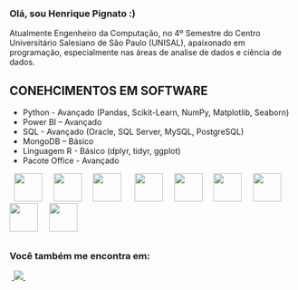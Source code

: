 ### Olá, sou Henrique Pignato :)
Atualmente Engenheiro da Computação, no 4º Semestre do Centro Universitário Salesiano de São Paulo (UNISAL), apaixonado em programação, especialmente nas áreas de analise de dados e ciência de dados.

CONEHCIMENTOS EM SOFTWARE
---
- Python - Avançado (Pandas, Scikit-Learn, NumPy, Matplotlib, Seaborn)
- Power BI – Avançado
- SQL - Avançado (Oracle, SQL Server, MySQL, PostgreSQL)
- MongoDB – Básico
- Linguagem R - Básico (dplyr, tidyr, ggplot)
- Pacote Office - Avançado

<div style="display: inline">
  &nbsp;&nbsp;<img width='50' height='50' src="https://cdn.jsdelivr.net/gh/devicons/devicon/icons/python/python-original.svg" />&nbsp;&nbsp;
  &nbsp;&nbsp;<img width='50' height='50' src="https://img.icons8.com/fluency/48/power-bi-2021.png" />&nbsp;&nbsp;
  &nbsp;&nbsp;<img width='50' height='50' src="https://cdn.jsdelivr.net/gh/devicons/devicon/icons/oracle/oracle-original.svg" />&nbsp;&nbsp;&nbsp;
  &nbsp;&nbsp;<img width='50' height='50' src="https://cdn.jsdelivr.net/gh/devicons/devicon/icons/microsoftsqlserver/microsoftsqlserver-plain-wordmark.svg" />&nbsp;&nbsp;
  &nbsp;&nbsp;<img width='50' height='50' src="https://cdn.jsdelivr.net/gh/devicons/devicon/icons/mysql/mysql-original-wordmark.svg" />&nbsp;&nbsp;
  &nbsp;&nbsp;<img width='50' height='50' src="https://cdn.jsdelivr.net/gh/devicons/devicon/icons/postgresql/postgresql-original-wordmark.svg" />&nbsp;&nbsp;
  &nbsp;&nbsp;<img width='50' height='50' src="https://cdn.jsdelivr.net/gh/devicons/devicon/icons/mongodb/mongodb-original-wordmark.svg" />&nbsp;&nbsp;
  &nbsp;&nbsp;<img width='50' height='50' src="https://cdn.jsdelivr.net/gh/devicons/devicon/icons/r/r-original.svg" />&nbsp;&nbsp;
  &nbsp;&nbsp;<img width='50' height='50' src="https://img.icons8.com/color/48/microsoft-office-2019.png" />&nbsp;&nbsp;
  
</div> 


          
          
<!--
- 👨🏻‍💻 **Professor** de Ciência de Dados na [Hashtag Treinamentos](https://www.hashtagtreinamentos.com/)
- 🧗🏼 Apaixonado por **escalada**
- 📸 Também falo sobre **Ciência de Dados** no YouTube da [Hashtag Programação](https://www.youtube.com/@HashtagProgramacao)
- 🖥️ Atualmente mais focado em:

-->
##

### Você também me encontra em:
&nbsp;<a href="https://br.linkedin.com/in/henriquepignato">
  <img src="https://img.shields.io/badge/linkedin-%230077B5.svg?style=for-the-badge&logo=linkedin&logoColor=white">
</a>&nbsp;


<!--
&nbsp;<a href="https://llucaslleall.medium.com/">
  <img src="https://img.shields.io/badge/Medium-12100E?style=for-the-badge&logo=medium&logoColor=white">
</a>&nbsp;
&nbsp;<a href="https://www.instagram.com/_llucaslleall/">
  <img src="https://img.shields.io/badge/Instagram-%23E4405F.svg?style=for-the-badge&logo=Instagram&logoColor=white">
</a>&nbsp;
&nbsp;<a href="https://www.youtube.com/@HashtagProgramacao">
  <img src="https://img.shields.io/badge/YouTube-FF0000?style=for-the-badge&logo=youtube&logoColor=white">
</a>&nbsp;
-->

<!--
#### E pode aproveitar pra ver alguns conteúdos que eu criei:
- <a href="https://github.com/lucaslealx/HousePrices/tree/main#readme">
    Projeto Kaggle: prevendo o preço das casas (House Prices)
  </a>
- <a href="https://llucaslleall.medium.com/conceitos-fundamentais-de-estat%C3%ADstica-para-ci%C3%AAncia-de-dados-945c1cc9f8c0">
    Conceitos fundamentais de estatística para Ciência de Dados (Medium)
  </a>
- <a href="https://www.youtube.com/watch?v=WJE4spsP-Xk&t=4317s">
    Como sair do ZERO em Ciência de Dados em Apenas UMA AULA (YouTube)
  </a>
- <a href="https://llucaslleall.medium.com/5-dicas-que-eu-gostaria-de-ter-escutado-quando-comecei-em-ci%C3%AAncia-de-dados-721735cd83c2">
    5 dicas que eu gostaria de ter escutado quando comecei em Ciência de Dados (Medium)
  </a>

















### Hi there 👋
-->
<!--
**Henrique-Pignato/Henrique-Pignato** is a ✨ _special_ ✨ repository because its `README.md` (this file) appears on your GitHub profile.

Here are some ideas to get you started:

- 🔭 I’m currently working on ...
- 🌱 I’m currently learning ...
- 👯 I’m looking to collaborate on ...
- 🤔 I’m looking for help with ...
- 💬 Ask me about ...
- 📫 How to reach me: ...
- 😄 Pronouns: ...
- ⚡ Fun fact: ...
-->
